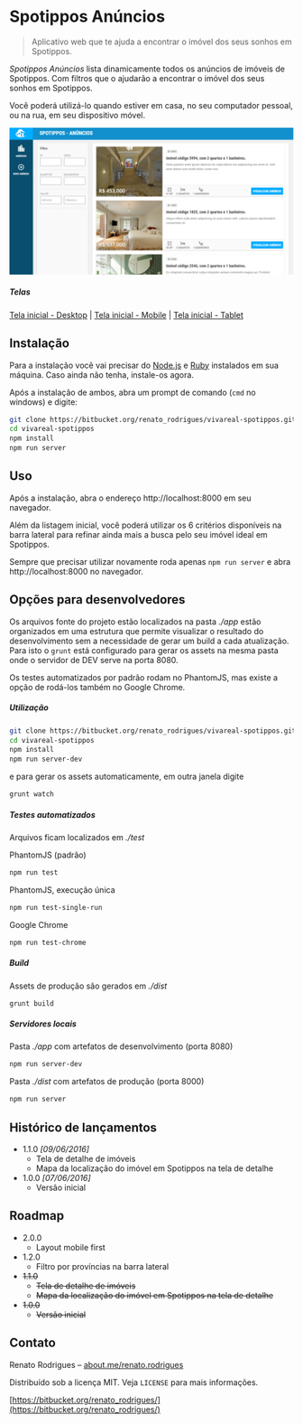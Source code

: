 # Spotippos Anúncios
> Aplicativo web que te ajuda a encontrar o imóvel dos seus sonhos em Spotippos.

*Spotippos Anúncios* lista dinamicamente todos os anúncios de imóveis de Spotippos. Com filtros que o ajudarão a encontrar o imóvel dos seus sonhos em Spotippos. 

Você poderá utilizá-lo quando estiver em casa, no seu computador pessoal, ou na rua, em seu dispositivo móvel.

![Tela inicial - Desktop](docs/main-screen_desktop.png)

##### Telas
[Tela inicial - Desktop](docs/main-screen_desktop.png) | [Tela inicial - Mobile](docs/main-screen_mobile.png) | [Tela inicial - Tablet](docs/main-screen_tablet.png)

## Instalação
Para a instalação você vai precisar do [Node.js](https://nodejs.org/en/) e [Ruby](https://www.ruby-lang.org/pt/) instalados em sua máquina. Caso ainda não tenha, instale-os agora.

Após a instalação de ambos, abra um prompt de comando (`cmd` no windows) e digite:

```sh
git clone https://bitbucket.org/renato_rodrigues/vivareal-spotippos.git
cd vivareal-spotippos
npm install
npm run server
```

## Uso
Após a instalação, abra o endereço http://localhost:8000 em seu navegador.

Além da listagem inicial, você poderá utilizar os 6 critérios disponíveis na barra lateral para refinar ainda mais a busca pelo seu imóvel ideal em Spotippos.

Sempre que precisar utilizar novamente roda apenas `npm run server` e abra http://localhost:8000 no navegador.

## Opções para desenvolvedores

Os arquivos fonte do projeto estão localizados na pasta *./app* estão organizados em uma estrutura que permite visualizar o resultado do desenvolvimento sem a necessidade de gerar um build a cada atualização. Para isto o `grunt` está configurado para gerar os assets na mesma pasta onde o servidor de DEV serve na porta 8080. 

Os testes automatizados por padrão rodam no PhantomJS, mas existe a opção de rodá-los também no Google Chrome.



##### Utilização

```sh
git clone https://bitbucket.org/renato_rodrigues/vivareal-spotippos.git
cd vivareal-spotippos
npm install
npm run server-dev
```
e para gerar os assets automaticamente, em outra janela digite

```sh
grunt watch
```

##### Testes automatizados
Arquivos ficam localizados em *./test*

PhantomJS (padrão)
```sh
npm run test
```
PhantomJS, execução única
```sh
npm run test-single-run
```
Google Chrome
```sh
npm run test-chrome
```

##### Build
Assets de produção são gerados em *./dist*

```sh
grunt build
```

##### Servidores locais
Pasta *./app* com artefatos de desenvolvimento (porta 8080)
```sh
npm run server-dev
```

Pasta *./dist* com artefatos de produção (porta 8000)
```sh
npm run server
```

## Histórico de lançamentos

* 1.1.0 _[09/06/2016]_
    * Tela de detalhe de imóveis
    * Mapa da localização do imóvel em Spotippos na tela de detalhe
* 1.0.0 _[07/06/2016]_
    * Versão inicial

## Roadmap
* 2.0.0
    * Layout mobile first
* 1.2.0
    * Filtro por províncias na barra lateral
* ~~1.1.0~~
    * ~~Tela de detalhe de imóveis~~
    * ~~Mapa da localização do imóvel em Spotippos na tela de detalhe~~
* ~~1.0.0~~ 
    * ~~Versão inicial~~

## Contato

Renato Rodrigues – [about.me/renato.rodrigues](https://about.me/renato.rodrigues)

Distribuído sob a licença MIT. Veja `LICENSE` para mais informações.

[https://bitbucket.org/renato_rodrigues/](https://bitbucket.org/renato_rodrigues/)
